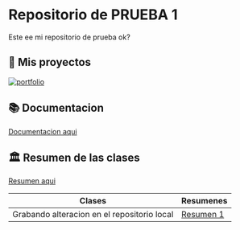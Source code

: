 
# Repositorio de PRUEBA 1

Este ee mi repositorio de prueba ok?



## 🔗 Mis proyectos
[![portfolio](https://img.shields.io/badge/my_portfolio-000?style=for-the-badge&logo=ko-fi&logoColor=white)](https://aldoquevedo.tech/)

## 📚 Documentacion

[Documentacion aqui](https://aldoquevedo.tech/)

## 🏛️ Resumen de las clases

[Resumen aqui](https://aldoquevedo.tech/)

| Clases | Resumenes |
| ------ | --------- |
| Grabando alteracion en el repositorio local | [Resumen 1](https://aldoquevedo.tech/)|